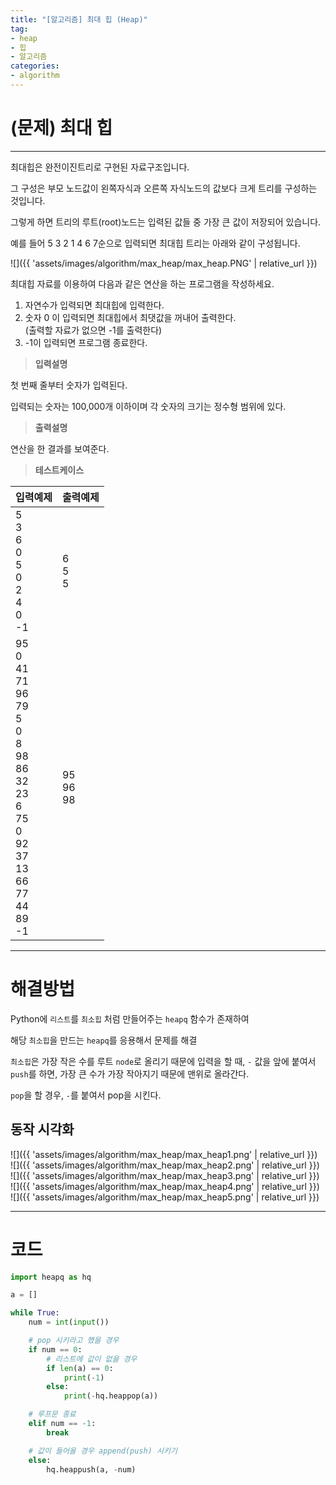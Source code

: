 ```yaml
---
title: "[알고리즘] 최대 힙 (Heap)"
tag:
- heap
- 힙
- 알고리즘
categories:
- algorithm
---
```


# (문제) 최대 힙
---

최대힙은 완전이진트리로 구현된 자료구조입니다.

그 구성은 부모 노드값이 왼쪽자식과 오른쪽 자식노드의 값보다 크게 트리를 구성하는 것입니다.

그렇게 하면 트리의 루트(root)노드는 입력된 값들 중 가장 큰 값이 저장되어 있습니다.

예를 들어 5 3 2 1 4 6 7순으로 입력되면 최대힙 트리는 아래와 같이 구성됩니다.

![]({{ 'assets/images/algorithm/max_heap/max_heap.PNG' | relative_url }})

최대힙 자료를 이용하여 다음과 같은 연산을 하는 프로그램을 작성하세요.

1) 자연수가 입력되면 최대힙에 입력한다.<br>
2) 숫자 0 이 입력되면 최대힙에서 최댓값을 꺼내어 출력한다.<br>
 (출력할 자료가 없으면 -1를 출력한다)<br>
3) -1이 입력되면 프로그램 종료한다.


> **입력설명**

첫 번째 줄부터 숫자가 입력된다.

입력되는 숫자는 100,000개 이하이며 각 숫자의 크기는 정수형 범위에 있다.

> **출력설명**

 연산을 한 결과를 보여준다.

> **테스트케이스**
 

| 입력예제 | 출력예제 |
| -------- | -------- | 
| 5<br>3<br>6<br>0<br>5<br>0<br>2<br>4<br>0<br>-1 | 6<br>5<br>5 | 
| 95<br>0<br>41<br>71<br>96<br>79<br>5<br>0<br>8<br>98<br>86<br>32<br>23<br>6<br>75<br>0<br>92<br>37<br>13<br>66<br>77<br>44<br>89<br>-1 | 95<br>96<br>98 | 

---
# 해결방법
Python에 `리스트`를 `최소힙` 처럼 만들어주는 `heapq` 함수가 존재하여

해당 `최소힙`을 만드는 `heapq`를 응용해서 문제를 해결

`최소힙`은 가장 작은 수를 루트 `node`로 올리기 때문에 입력을 할 때, `-` 값을 앞에 붙여서 `push`를 하면, 가장 큰 수가 가장 작아지기 때문에 맨위로 올라간다.

`pop`을 할 경우, `-`를 붙여서 pop을 시킨다.
## 동작 시각화
![]({{ 'assets/images/algorithm/max_heap/max_heap1.png' | relative_url }})
<br>
![]({{ 'assets/images/algorithm/max_heap/max_heap2.png' | relative_url }})
<br>
![]({{ 'assets/images/algorithm/max_heap/max_heap3.png' | relative_url }})
<br>
![]({{ 'assets/images/algorithm/max_heap/max_heap4.png' | relative_url }})
<br>
![]({{ 'assets/images/algorithm/max_heap/max_heap5.png' | relative_url }})

---
# 코드
```python
import heapq as hq

a = []

while True:
    num = int(input())

    # pop 시키라고 했을 경우
    if num == 0:
        # 리스트에 값이 없을 경우
        if len(a) == 0:
            print(-1)
        else:
            print(-hq.heappop(a))

    # 루프문 종료
    elif num == -1:
        break

    # 값이 들어올 경우 append(push) 시키기
    else:
        hq.heappush(a, -num)
```
